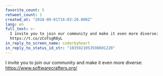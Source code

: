 ```yaml
---
favorite_count: 5
retweet_count: 1
created_at: "2018-09-01T16:03:20.000Z"
lang: en
full_text: >-
  I invite you to join our community and make it even more diverse:
  https://t.co/zCoTsgR8yL
in_reply_to_screen_name: coderbyheart
in_reply_to_status_id_str: "1035921053598601220"
---
```


I invite you to join our community and make it even more diverse:
<https://www.softwarecrafters.org/>
